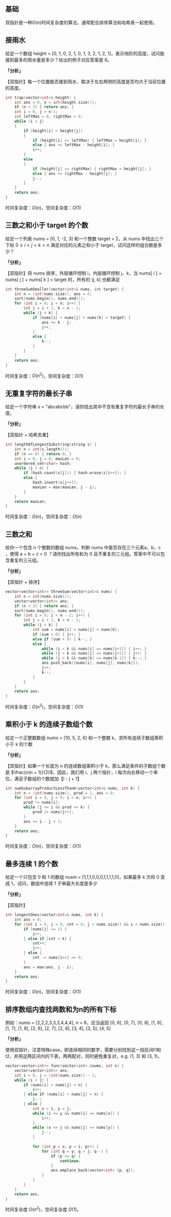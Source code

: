 ## 基础
双指针是一种$O(n)$时间复杂度的算法，通常配合排序算法和哈希表一起使用。


## 接雨水
给定一个数组 height = [0, 1, 0, 2, 1, 0, 1, 3, 2, 1, 2, 1]，表示地阶的高度，试问能接到最多的雨水量是多少？给出的例子对应答案是 6。

**「分析」**

【双指针】每一个位置能否接到雨水，取决于左右两侧的高度是否均大于当前位置的高度。

```cpp
int trap(vector<int>& height) {
    int ans = 0, n = int(height.size());
    if (n < 3) { return ans; }
    int i = 0, j = n-1;
    int leftMax = 0, rightMax = 0;
    while (i < j)
    {
        if (height[i] < height[j])
        {
            if (height[i] >= leftMax) { leftMax = height[i]; }
            else { ans += leftMax - height[i]; }
            i++;
        }
        else
        {
            if (height[j] >= rightMax) { rightMax = height[j]; }
            else { ans += rightMax - height[j]; }
            j--;
        }
    }
    return ans;
}
```
时间复杂度：$O(n)$，空间复杂度：$O(1)$


## 三数之和小于 target 的个数
给定一个列表 nums = [0, 1, -2, 3] 和一个整数 target = 2，从 nums 中找出三个下标 $0 \leq i < j < k < n$ 满足对应的元素之和小于 target，试问这样的组合数是多少？

**「分析」**

【双指针】将 nums 排序，外层循环控制 i，内层循环控制 j、k，当 nums[ i ] + nums[ j ] + nums[ k ] < target 时，所有的 (j, k] 也都满足

```cpp
int threeSumSmaller(vector<int>& nums, int target) {
    int n = (int)nums.size(), ans = 0;
    sort(nums.begin(), nums.end());
    for (int i = 0; i < n; i++) {
        int j = i + 1, k = n - 1;
        while (j < k) {
            if (nums[i] + nums[j] + nums[k] < target) {
                ans += k - j;
                j++;
            }
            else {
                k--;
            }
        }
    }
    return ans;
}
```
时间复杂度：$O(n^{2})$，空间复杂度：$O(1)$


## 无重复字符的最长子串
给定一个字符串 s = "abcabcbb"，请你找出其中不含有重复字符的最长子串的长度。

**「分析」**

【双指针 + 哈希去重】

```cpp
int lengthOfLongestSubstring(string s) {
    int n = int(s.length());
    if (n == 0) { return 0; }
    int i = 0, j = 0, maxLen = 0;
    unordered_set<char> hash;
    while (j < n) {
        if (hash.count(s[j])) { hash.erase(s[i++]); }
        else {
            hash.insert(s[j++]);
            maxLen = max(maxLen, j - i);
        }
    }
    return maxLen;
}
```
时间复杂度：$O(n)$，空间复杂度：$O(n)$


## 三数之和
给你一个包含 n 个整数的数组 nums，判断 nums 中是否存在三个元素a，b，c ，使得 a + b + c = 0 ？请你找出所有和为 0 且不重复的三元组。答案中不可以包含重复的三元组。

**「分析」**

【双指针 + 排序】

```cpp
vector<vector<int>> threeSum(vector<int>& nums) {
    int n = int(nums.size());
    vector<vector<int>> ans;
    if (n < 3) { return ans; }
    sort(nums.begin(), nums.end());
    for (int i = 0; i < n - 2; i++) {
        int j = i + 1, k = n - 1;
        while (j < k) {
            int sum = nums[i] + nums[j] + nums[k];
            if (sum < 0) { j++; }
            else if (sum > 0) { k--; }
            else {
                while (i < k && nums[i] == nums[i+1]) { i++; }
                while (j < k && nums[j] == nums[j+1]) { j++; }
                while (j < k && nums[k] == nums[k-1]) { k--; }
                ans.push_back({nums[i], nums[j], nums[k]});
                j++;
                k--;
            }
        }
    }
    return ans;
}
```
时间复杂度：$O(n^{2})$，空间复杂度：$O(1)$


## 乘积小于 k 的连续子数组个数
给定一个正整数数组 nums = [10, 5, 2, 6] 和一个整数 k，求所有连续子数组乘积小于 k 的个数

**「分析」**

【双指针】如果一个长度为 n 的连续数组乘积小于 k，那么满足条件的子数组个数是 $\frac{n(n + 1)}{2}$，因此，我们用 i、j 两个指针，i 每次向右移动一个单位，满足子数组的个数就加【i - j + 1】

```cpp
int numSubarrayProductLessThanK(vector<int>& nums, int k) {
    int n = (int)nums.size(), prod = 1, ans = 0;
    for (int i = 0, j = 0; i < n; i++) {
        prod *= nums[i];
        while (j <= i && prod >= k) {
            prod /= nums[j++];
        }
        ans += i - j + 1;
    }
    return ans;
}
```
时间复杂度：$O(n)$，空间复杂度：$O(1)$


## 最多连续 1 的个数
给定一个只包含 0 和 1 的数组 nusm = [1,1,1,0,0,0,1,1,1,1,0]，如果最多 k 次将 0 变成 1，试问，数组中连续 1 子串最大长度是多少

**「分析」**

【双指针】

```cpp
int longestOnes(vector<int>& nums, int k) {
    int ans = 0;
    for (int i = 0, j = 0, cnt = 0; j < nums.size() && i < nums.size(); ) {
        if (nums[j] == 1) {
            j++;
        } else if (cnt < k) {
            cnt++;
            j++;
        } else {
            cnt -= nums[i++] == 0;
        }
        ans = max(ans, j - i);
    }
    return ans;
}
```
时间复杂度：$O(n)$，空间复杂度：$O(1)$


## 排序数组内查找两数和为n的所有下标
例如：nums = [2,2,2,3,3,3,4,4,4], n = 6，应当返回 [0, 6], [0, 7], [0, 8], [1, 6], [1, 7], [1, 8], [2, 6], [2, 7], [2, 8], [3, 4], [3, 5], [4, 5]

**「分析」**

使用双指针，注意特殊case，即连续相同的数字，需要分别找到这一段区间t1和t2，并用这两区间内的下表，两两配对，同时避免重复对，e.g. (1, 3) 和 (3, 1)。

```cpp
vector<vector<int>> func(vector<int> &nums, int n) {
    vector<vector<int>> ans;
    int i = 0, j = (int)nums.size() - 1;
    while (i < j) {
        if (nums[i] + nums[j] < n) {
            i++;
        } else if (nums[i] + nums[j] > n) {
            j--;
        } else {
            int x = i, y = j;
            while (i <= y && nums[i] == nums[x]) {
                i++;
            }
            while (x <= j && nums[j] == nums[y]) {
                j--;
            }
            
            for (int p = x; p < i; p++) {
                for (int q = y; q > j; q--) {
                    if (p >= q) {
                        continue;
                    }
                    ans.emplace_back(vector<int> {p, q});
                }
            }
        }
    }
    return ans;
}
```
时间复杂度 $O(n^{2})$，空间复杂度 $O(1)$。